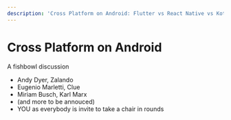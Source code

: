```yaml
---
description: 'Cross Platform on Android: Flutter vs React Native vs Kotlin Native'
---
```


# Cross Platform on Android

A fishbowl discussion

* Andy Dyer, Zalando
* Eugenio Marletti, Clue
* Miriam Busch, Karl Marx
* \(and more to be annouced\)
* YOU as everybody is invite to take a chair in rounds



